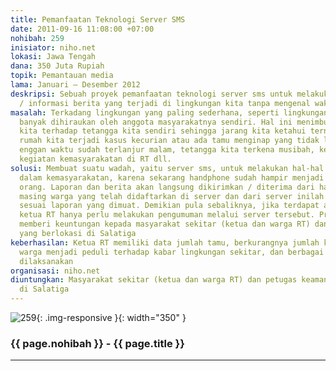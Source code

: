 ```yaml
---
title: Pemanfaatan Teknologi Server SMS
date: 2011-09-16 11:08:00 +07:00
nohibah: 259
inisiator: niho.net
lokasi: Jawa Tengah
dana: 350 Juta Rupiah
topik: Pemantauan media
lama: Januari – Desember 2012
deskripsi: Sebuah proyek pemanfaatan teknologi server sms untuk melakukan pelaporan-pelaporan
  / informasi berita yang terjadi di lingkungan kita tanpa mengenal waktu dan jarak
masalah: Terkadang lingkungan yang paling sederhana, seperti lingkungan RT, tidak
  banyak dihiraukan oleh anggota masyarakatnya sendiri. Hal ini menimbulkan ketidakpedulian
  kita terhadap tetangga kita sendiri sehingga jarang kita ketahui ternyata di sebelah
  rumah kita terjadi kasus kecurian atau ada tamu menginap yang tidak lapor karena
  enggan waktu sudah terlanjur malam, tetangga kita terkena musibah, ketidaktahuan
  kegiatan kemasyarakatan di RT dll.
solusi: Membuat suatu wadah, yaitu server sms, untuk melakukan hal-hal yang berkaitan
  dalam kemasyarakatan, karena sekarang handphone sudah hampir menjadi kebutuhan setiap
  orang. Laporan dan berita akan langsung dikirimkan / diterima dari handphone masing
  masing warga yang telah didaftarkan di server dan dari server inilah ketua RT bertindak
  sesuai laporan yang dimuat. Demikian pula sebaliknya, jika terdapat acara / kegiatan
  ketua RT hanya perlu melakukan pengumuman melalui server tersebut. Proyek ini akan
  memberi keuntungan kepada masyarakat sekitar (ketua dan warga RT) dan petugas keamanan
  yang berlokasi di Salatiga
keberhasilan: Ketua RT memiliki data jumlah tamu, berkurangnya jumlah kasus pencurian,
  warga menjadi peduli terhadap kabar lingkungan sekitar, dan berbagai acara RT suskses
  dilaksanakan
organisasi: niho.net
diuntungkan: Masyarakat sekitar (ketua dan warga RT) dan petugas keamanan yang berlokasi
  di Salatiga
---
```


![259](/static/img/hibahcmb/259.png){: .img-responsive }{: width="350" }

### {{ page.nohibah }} - {{ page.title }}

---
